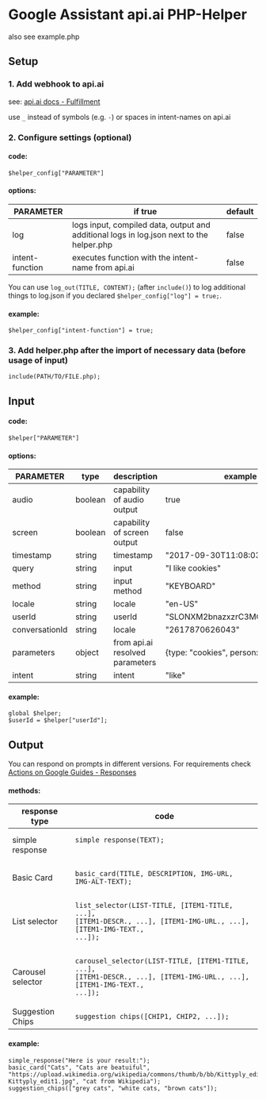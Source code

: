 # Google Assistant api.ai PHP-Helper

also see example.php

## Setup

### 1. Add webhook to api.ai

see: [api.ai docs - Fulfillment](https://api.ai/docs/fulfillment)

use <code>_</code> instead of symbols (e.g. <code>-</code>) or spaces in intent-names on api.ai

### 2. Configure settings (optional)

#### code:

<pre><code>$helper_config["PARAMETER"]</code></pre>

#### options:

| PARAMETER       | if true | default |
| --------------- | ------- | ------- |
| log             | logs input, compiled data, output and additional logs in log.json next to the helper.php | false |
| intent-function | executes function with the intent-name from api.ai | false |

You can use <code>log_out(TITLE, CONTENT);</code> (after <code>include()</code>) to log additional things to log.json if you declared <code>$helper_config["log"] = true;</code>.

#### example:

<pre><code>$helper_config["intent-function"] = true;</code></pre>

### 3. Add helper.php after the import of necessary data (before usage of input)
<pre><code>include(PATH/TO/FILE.php);</code></pre>

## Input

#### code:

<pre><code>$helper["PARAMETER"]</code></pre>

#### options:

| PARAMETER      | type    | description                     | example                        |
| -------------- | ------- | ------------------------------- | ------------------------------ |
| audio          | boolean | capability of audio output      | true                           |
| screen         | boolean | capability of screen output     | false                          |
| timestamp      | string  | timestamp                       | "2017-09-30T11:08:03.526Z"     |
| query          | string  | input                           | "I like cookies"               |
| method         | string  | input method                    | "KEYBOARD"                     |
| locale         | string  | locale                          | "en-US"                        |
| userId         | string  | userId                          | "SLONXM2bnazxzrC3MQMr5nU7xeF9" |
| conversationId | string  | locale                          | "2617870626043"                |
| parameters     | object  | from api.ai resolved parameters | {type: "cookies", person: "I"} |
| intent         | string  | intent                          | "like"                         |

#### example:

<pre><code>global $helper;
$userId = $helper["userId"];</code></pre>

## Output

You can respond on prompts in different versions. For requirements check [Actions on Google Guides - Responses](https://developers.google.com/actions/assistant/responses)

#### methods:

| response type     | code                                                                           | 
| ----------------- | ------------------------------------------------------------------------------ |
| simple response   | <pre><code>simple_response(TEXT);</code></pre>                                 |
| Basic Card        | <pre><code>basic_card(TITLE, DESCRIPTION, IMG-URL, IMG-ALT-TEXT);</code></pre> |
| List selector     | <pre><code>list_selector(LIST-TITLE, [ITEM1-TITLE, ...], [ITEM1-DESCR., ...], [ITEM1-IMG-URL., ...], [ITEM1-IMG-TEXT., ...]);</code></pre> |
| Carousel selector | <pre><code>carousel_selector(LIST-TITLE, [ITEM1-TITLE, ...], [ITEM1-DESCR., ...], [ITEM1-IMG-URL., ...], [ITEM1-IMG-TEXT., ...]);</code></pre> |
| Suggestion Chips  | <pre><code>suggestion_chips([CHIP1, CHIP2, ...]);</code></pre>                 |

#### example:

<pre><code>simple_response("Here is your result:");
basic_card("Cats", "Cats are beatuiful", "https://upload.wikimedia.org/wikipedia/commons/thumb/b/bb/Kittyply_edit1.jpg/220px-Kittyply_edit1.jpg", "cat from Wikipedia");
suggestion_chips(["grey cats", "white cats, "brown cats"]);
</code></pre>
